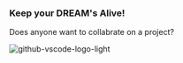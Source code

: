 ### Keep your DREAM's Alive! 
Does anyone want to collabrate on a project? 

<!--
**devjclosterman/devjclosterman** is a ✨ _special_ ✨ repository because its `README.md` (this file) appears on your GitHub profile.

Here are some ideas to get you started:

- 🔭 I’m currently working on ...

- 🌱 I’m currently learning ...
- 👯 I’m looking to collaborate on ...
- 🤔 I’m looking for help with ...
- 💬 Ask me about ...
- 📫 How to reach me: ...
- 😄 Pronouns: ...
- ⚡ Fun fact: ...
-->
![github-vscode-logo-light](https://github.com/devjclosterman/devjclosterman/assets/129931920/a7b6d6de-f229-4f12-8051-4d97f3fd4364)
